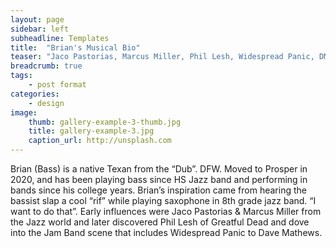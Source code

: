 ```yaml
---
layout: page
sidebar: left
subheadline: Templates
title:  "Brian's Musical Bio"
teaser: "Jaco Pastorias, Marcus Miller, Phil Lesh, Widespread Panic, DMB."
breadcrumb: true
tags:
    - post format
categories:
    - design
image:
    thumb: gallery-example-3-thumb.jpg
    title: gallery-example-3.jpg
    caption_url: http://unsplash.com
---
```



Brian (Bass) is a native Texan from the “Dub”.  DFW.  Moved to Prosper in 2020, and has been playing bass since HS Jazz band and performing in bands since his college years.  Brian’s inspiration came from hearing the bassist slap a cool “rif” while playing saxophone in 8th grade jazz band.  “I want to do that”.  Early influences were Jaco Pastorias & Marcus Miller from the Jazz world and later discovered Phil Lesh of Greatful Dead and dove into the Jam Band scene that includes Widespread Panic to Dave Mathews.

